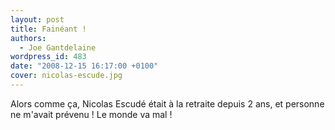```yaml
---
layout: post
title: Fainéant !
authors:
  - Joe Gantdelaine
wordpress_id: 483
date: "2008-12-15 16:17:00 +0100"
cover: nicolas-escude.jpg
---
```


Alors comme ça, Nicolas Escudé était à la retraite depuis 2 ans, et personne ne
m'avait prévenu ! Le monde va mal !
